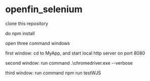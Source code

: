 # openfin_selenium

clone this repository

do npm install

open three command windows

first window: cd to MyApp, and start local http server on port 8080

second window: run command .\chromedriver.exe --verbose

third window: run command npm run testWJS
